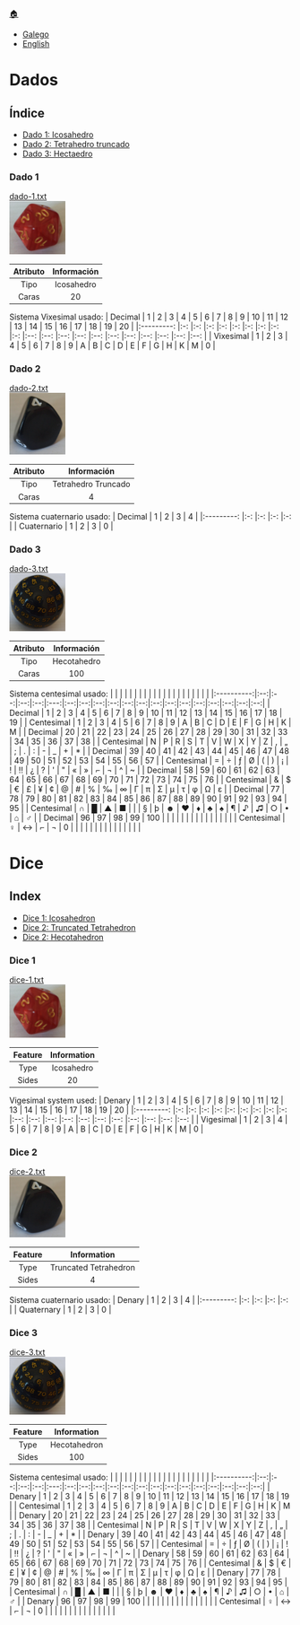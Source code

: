 [🏠](README.md)
- [Galego](dados.md#índice)
- [English](dados.md#index)

# Dados
## Índice
- [Dado 1: Icosahedro](dados.md#dado-1)
- [Dado 2: Tetrahedro truncado](dados.md#dado-2)
- [Dado 3: Hectaedro](dados.md#dado-3)

### Dado 1
[dado-1.txt](../src/dados/dado-1.txt)  
<img src="../media/dado-1.jpg" width="100" alt="Imaxe do dado 1" title="Dado 1">  

| Atributo  | Información   |
|:--------: |:-----------:  |
|   Tipo    |  Icosahedro   |
|   Caras   |      20       |

Sistema Vixesimal usado:
|  Decimal      | 1     | 2     | 3     | 4     | 5     | 6     | 7     | 8     | 9     | 10    | 11    | 12    | 13    | 14    | 15    | 16    | 17    | 18    | 19    | 20    |
|:---------:    |:-:    |:-:    |:-:    |:-:    |:-:    |:-:    |:-:    |:-:    |:-:    |:--:   |:--:   |:--:   |:--:   |:--:   |:--:   |:--:   |:--:   |:--:   |:--:   |:--:   |
| Vixesimal     | 1     | 2     | 3     | 4     | 5     | 6     | 7     | 8     | 9     |  A    |  B    |  C    |  D    |  E    |  F    |  G    |  H    |  K    |  M    |  0    |

### Dado 2
[dado-2.txt](../src/dados/dado-2.txt)  
<img src="../media/dado-2.jpg" width="100" alt="Imaxe do dado 2" title="Dado 2">

| Atributo  | Información            |
|:--------: |:-----------:           |
|   Tipo    |  Tetrahedro Truncado   |
|   Caras   |      4                 |

Sistema cuaternario usado:
|  Decimal      | 1     | 2     | 3     | 4     |
|:---------:    |:-:    |:-:    |:-:    |:-:    |
| Cuaternario   | 1     | 2     | 3     | 0     |

### Dado 3
[dado-3.txt](../src/dados/dado-3.txt)  
<img src="../media/dado-3.jpg" width="100" alt="Imaxe do dado 3" title="Dado 3">

| Atributo  | Información     |
|:--------: |:-----------:    |
|   Tipo    |  Hecotahedro    |
|   Caras   |      100        |

Sistema centesimal usado:
|            |    |    |    |    |     |    |    |    |    |    |    |    |    |    |    |    |    |    |    |
|:----------:|:--:|:--:|:--:|:--:|:---:|:--:|:--:|:--:|:--:|:--:|:--:|:--:|:--:|:--:|:--:|:--:|:--:|:--:|:--:|
|   Decimal  |  1 |  2 |  3 |  4 |  5  |  6 |  7 |  8 |  9 | 10 | 11 | 12 | 13 | 14 | 15 | 16 | 17 | 18 | 19 |
| Centesimal |  1 |  2 |  3 |  4 |  5  |  6 |  7 |  8 |  9 |  A |  B |  C |  D |  E |  F |  G |  H |  K |  M |
|   Decimal  | 20 | 21 | 22 | 23 |  24 | 25 | 26 | 27 | 28 | 29 | 30 | 31 | 32 | 33 | 34 | 35 | 36 | 37 | 38 |
| Centesimal |  N |  P |  R |  S |  T  |  V |  W |  X |  Y |  Z |  , |  „ |  ; |  . |  : |  - |  _ |  + |  * |
|   Decimal  | 39 | 40 | 41 | 42 |  43 | 44 | 45 | 46 | 47 | 48 | 49 | 50 | 51 | 52 | 53 | 54 | 55 | 56 | 57 |
| Centesimal |  = |  ÷ |  ƒ |  Ø |  (  |  ) |  ¡ |  ! |  ‼ |  ¿ |  ? |  ' |  " |  « |  » |  ⌐ |  ¬ |  ^ |  ~ |
|   Decimal  | 58 | 59 | 60 | 61 |  62 | 63 | 64 | 65 | 66 | 67 | 68 | 69 | 70 | 71 | 72 | 73 | 74 | 75 | 76 |
| Centesimal |  & |  $ |  € |  £ |  ¥  |  ¢ |  @ |  # |  % |  ‰ |  ∞ |  Γ |  π |  Σ |  µ |  τ |  φ |  Ω |  ε |
|   Decimal  | 77 | 78 | 79 | 80 |  81 | 82 | 83 | 84 | 85 | 86 | 87 | 88 | 89 | 90 | 91 | 92 | 93 | 94 | 95 |
| Centesimal |  ∩ |  █ |  ▲ |  ■ |  \| |  § |  þ |  ☻ |  ♥ |  ♦ |  ♣ |  ♠ |  ¶ |  ♪ |  ♫ |  ○ |  • |  ⌂ |  ♂ |
|   Decimal  | 96 | 97 | 98 | 99 | 100 |    |    |    |    |    |    |    |    |    |    |    |    |    |    |
| Centesimal |  ♀ |  ↔ |  ⌐ |  ¬ |  0  |    |    |    |    |    |    |    |    |    |    |    |    |    |    |

# Dice
## Index
- [Dice 1: Icosahedron](dados.md#dice-1)
- [Dice 2: Truncated Tetrahedron](dados.md#dice-2)
- [Dice 2: Hecotahedron](dados.md#dice-3)

### Dice 1
[dice-1.txt](../src/dados/dado-1.txt)  
<img src="../media/dado-1.jpg" width="100" alt="Image of dice 1" title="Dice 1">

| Feature   | Information   |
|:--------: |:-----------:  |
|   Type    |  Icosahedro   |
|   Sides   |      20       |

Vigesimal system used:
|  Denary       | 1     | 2     | 3     | 4     | 5     | 6     | 7     | 8     | 9     | 10    | 11    | 12    | 13    | 14    | 15    | 16    | 17    | 18    | 19    | 20    |
|:---------:    |:-:    |:-:    |:-:    |:-:    |:-:    |:-:    |:-:    |:-:    |:-:    |:--:   |:--:   |:--:   |:--:   |:--:   |:--:   |:--:   |:--:   |:--:   |:--:   |:--:   |
| Vigesimal     | 1     | 2     | 3     | 4     | 5     | 6     | 7     | 8     | 9     |  A    |  B    |  C    |  D    |  E    |  F    |  G    |  H    |  K    |  M    |  0    |

### Dice 2
[dice-2.txt](../src/dados/dado-2.txt)  
<img src="../media/dado-2.jpg" width="100" alt="Image of dice 2" title="Dice 2">

| Feature   | Information                |
|:--------: |:-----------:               |
|   Type    |  Truncated Tetrahedron     |
|   Sides   |      4                     |

Sistema cuaternario usado:
|  Denary      | 1     | 2     | 3     | 4     |
|:---------:   |:-:    |:-:    |:-:    |:-:    |
| Quaternary   | 1     | 2     | 3     | 0     |

### Dice 3
[dice-3.txt](../src/dados/dado-3.txt)  
<img src="../media/dado-3.jpg" width="100" alt="Image of dice 3" title="Dice 3">

| Feature   | Information       |
|:--------: |:-----------:      |
|   Type    |  Hecotahedron     |
|   Sides   |      100          |

Sistema centesimal usado:
|            |    |    |    |    |     |    |    |    |    |    |    |    |    |    |    |    |    |    |    |
|:----------:|:--:|:--:|:--:|:--:|:---:|:--:|:--:|:--:|:--:|:--:|:--:|:--:|:--:|:--:|:--:|:--:|:--:|:--:|:--:|
|   Denary   |  1 |  2 |  3 |  4 |  5  |  6 |  7 |  8 |  9 | 10 | 11 | 12 | 13 | 14 | 15 | 16 | 17 | 18 | 19 |
| Centesimal |  1 |  2 |  3 |  4 |  5  |  6 |  7 |  8 |  9 |  A |  B |  C |  D |  E |  F |  G |  H |  K |  M |
|   Denary   | 20 | 21 | 22 | 23 |  24 | 25 | 26 | 27 | 28 | 29 | 30 | 31 | 32 | 33 | 34 | 35 | 36 | 37 | 38 |
| Centesimal |  N |  P |  R |  S |  T  |  V |  W |  X |  Y |  Z |  , |  „ |  ; |  . |  : |  - |  _ |  + |  * |
|   Denary   | 39 | 40 | 41 | 42 |  43 | 44 | 45 | 46 | 47 | 48 | 49 | 50 | 51 | 52 | 53 | 54 | 55 | 56 | 57 |
| Centesimal |  = |  ÷ |  ƒ |  Ø |  (  |  ) |  ¡ |  ! |  ‼ |  ¿ |  ? |  ' |  " |  « |  » |  ⌐ |  ¬ |  ^ |  ~ |
|   Denary   | 58 | 59 | 60 | 61 |  62 | 63 | 64 | 65 | 66 | 67 | 68 | 69 | 70 | 71 | 72 | 73 | 74 | 75 | 76 |
| Centesimal |  & |  $ |  € |  £ |  ¥  |  ¢ |  @ |  # |  % |  ‰ |  ∞ |  Γ |  π |  Σ |  µ |  τ |  φ |  Ω |  ε |
|   Denary   | 77 | 78 | 79 | 80 |  81 | 82 | 83 | 84 | 85 | 86 | 87 | 88 | 89 | 90 | 91 | 92 | 93 | 94 | 95 |
| Centesimal |  ∩ |  █ |  ▲ |  ■ |  \| |  § |  þ |  ☻ |  ♥ |  ♦ |  ♣ |  ♠ |  ¶ |  ♪ |  ♫ |  ○ |  • |  ⌂ |  ♂ |
|   Denary   | 96 | 97 | 98 | 99 | 100 |    |    |    |    |    |    |    |    |    |    |    |    |    |    |
| Centesimal |  ♀ |  ↔ |  ⌐ |  ¬ |  0  |    |    |    |    |    |    |    |    |    |    |    |    |    |    |
